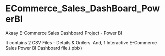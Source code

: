 # ECommerce_Sales_DashBoard_PowerBI
 Akaay E-Commerce Sales Dashboard Project - Power BI

 It contains 2 CSV Files - Details & Orders.
 And, 1 Interactive E-Commerce Sales Power BI Dashboard file.(.pbix)
